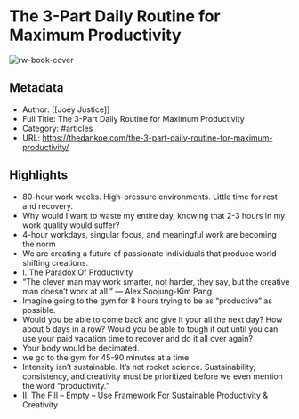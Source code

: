# The 3-Part Daily Routine for Maximum Productivity

![rw-book-cover](https://readwise-assets.s3.amazonaws.com/static/images/article0.00998d930354.png)

## Metadata
- Author: [[Joey Justice]]
- Full Title: The 3-Part Daily Routine for Maximum Productivity
- Category: #articles
- URL: https://thedankoe.com/the-3-part-daily-routine-for-maximum-productivity/

## Highlights
- 80-hour work weeks.
  High-pressure environments.
  Little time for rest and recovery.
- Why would I want to waste my entire day, knowing that 2-3 hours in my work quality would suffer?
- 4-hour workdays, singular focus, and meaningful work are becoming the norm
- We are creating a future of passionate individuals that produce world-shifting creations.
- I. The Paradox Of Productivity
- “The clever man may work smarter, not harder, they say, but the creative man doesn’t work at all.” — Alex Soojung-Kim Pang
- Imagine going to the gym for 8 hours trying to be as “productive” as possible.
- Would you be able to come back and give it your all the next day? How about 5 days in a row? Would you be able to tough it out until you can use your paid vacation time to recover and do it all over again?
- Your body would be decimated.
- we go to the gym for 45-90 minutes at a time
- Intensity isn’t sustainable. It’s not rocket science. Sustainability, consistency, and creativity must be prioritized before we even mention the word “productivity.”
- II. The Fill – Empty – Use Framework For Sustainable Productivity & Creativity
